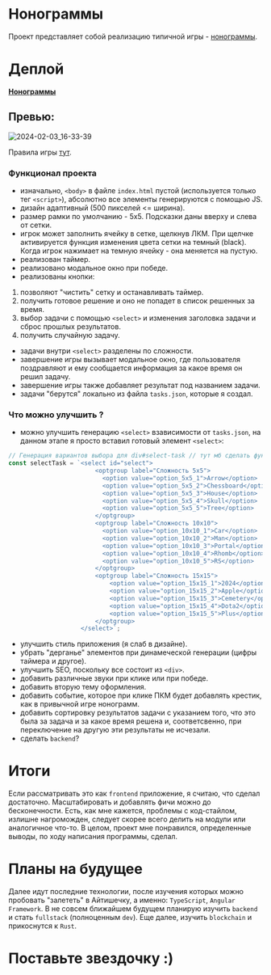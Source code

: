 # **Нонограммы**
Проект представляет собой реализацию типичной игры - [нонограммы](https://en.wikipedia.org/wiki/Nonogram).

# Деплой
[**Нонограммы**](https://maxrattle.github.io/Nonograms/)

## Превью:
![2024-02-03_16-33-39](https://github.com/MaxRattle/Nonograms/assets/94513379/47c7caca-eaef-440b-82d2-999b83588c54)


Правила игры [тут](https://nonograms-katana.fandom.com/wiki/Tips_for_solving).

### **Функционал проекта**

- изначально, ```<body>``` в файле ```index.html``` пустой (используется только тег ```<script>```), абсолютно все элементы генерируются с помощью JS.
- дизайн адаптивный (500 пикселей <= ширина).
- размер рамки по умолчанию - 5x5. Подсказки даны вверху и слева от сетки.
- игрок может заполнить ячейку в сетке, щелкнув ЛКМ. При щелчке активируется функция изменения цвета сетки на темный (black). Когда игрок нажимает на темную ячейку - она меняется на пустую.
- реализован таймер.
- реализовано модальное окно при победе.
- реализованы кнопки: 
1. позволяют "чистить" сетку и останавливать таймер. 
2. получить готовое решение и оно не попадет в список решенных за время.
3. выбор задачи с помощью ```<select>``` и изменения заголовка задачи и сброс прошлых результатов.
4. получить случайную задачу.
- задачи внутри ```<select>``` разделены по сложности. 
- завершение игры вызывает модальное окно, где пользователя поздравляют и ему сообщается информация за какое время он решил задачу.
- завершение игры также добавляет результат под названием задачи.
- задачи "берутся" локально из файла ```tasks.json```, которые я создал.


### Что можно улучшить ?
- можно улучшить генерацию ```<select>``` взависимости от ```tasks.json```, на данном этапе я просто вставил готовый элемент ```<select>```:
```javascript
// Генерация вариантов выбора для div#select-task // тут мб сделать функцию генерации
const selectTask = `<select id="select">
                        <optgroup label="Сложность 5x5">
                          <option value="option_5x5_1">Arrow</option>
                          <option value="option_5x5_2">Chessboard</option>
                          <option value="option_5x5_3">House</option>
                          <option value="option_5x5_4">Skull</option>
                          <option value="option_5x5_5">Tree</option>
                        </optgroup>
                        <optgroup label="Сложность 10x10">
                          <option value="option_10x10_1">Car</option>
                          <option value="option_10x10_2">Man</option>
                          <option value="option_10x10_3">Portal</option>
                          <option value="option_10x10_4">Rhomb</option>
                          <option value="option_10x10_5">RS</option>
                        </optgroup>
                        <optgroup label="Сложность 15x15">
                            <option value="option_15x15_1">2024</option>
                            <option value="option_15x15_2">Apple</option>
                            <option value="option_15x15_3">Cemetery</option>
                            <option value="option_15x15_4">Dota2</option>
                            <option value="option_15x15_5">Plus</option>
                        </optgroup>
                    </select>`;
  ```
- улучшить стиль приложения (я слаб в дизайне).
- убрать "дерганье" элементов при динамеческой генерации (цифры таймера и другое).
- улучшить SEO, поскольку все состоит из ```<div>```.
- добавить различные звуки при клике или при победе.
- добавить вторую тему оформления.
- добавить событие, которое при клике ПКМ будет добавлять крестик, как в привычной игре нонограмм.
- добавить сортировку результатов задачи с указанием того, что это была за задача и за какое время решена и, соответсвенно, при переключение на другую эти результаты не исчезали.
- сделать ```backend```?

# Итоги
Если рассматривать это как ```frontend``` приложение, я считаю, что сделал достаточно. Масштабировать и добавлять фичи можно до бесконечности. Есть, как мне кажется, проблемы с код-стайлом, излишне нагроможден, следует скорее всего делить на модули или аналогичное что-то. В целом, проект мне понравился, определенные выводы, по ходу написания программы, сделал.

# Планы на будущее
Далее идут последние технологии, после изучения которых можно пробовать "залететь" в Айтишечку, а именно: ```TypeScript```, ```Angular Framework```. В не совсем ближайшем будущем планирую изучить ```backend``` и стать ```fullstack``` (полноценным ```dev```). Еще далее, изучить ```blockchain``` и прикоснутся к ```Rust```.

# Поставьте звездочку :)
